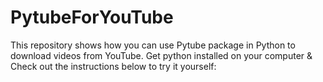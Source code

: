# PytubeForYouTube
This repository shows how you can use Pytube package in Python to download videos from YouTube. Get python installed on your computer &amp; Check out the instructions below to try it yourself:

